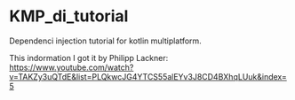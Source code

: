 # KMP_di_tutorial
Dependenci injection tutorial for kotlin multiplatform.

This indormation I got it by Philipp Lackner:
https://www.youtube.com/watch?v=TAKZy3uQTdE&list=PLQkwcJG4YTCS55alEYv3J8CD4BXhqLUuk&index=5
